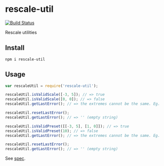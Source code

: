 # rescale-util

[![Build Status](https://travis-ci.org/javiercejudo/rescale-util.svg)](https://travis-ci.org/javiercejudo/rescale-util)

Rescale utilities

## Install

    npm i rescale-util

## Usage

```js
var rescaleUtil = require('rescale-util');

rescaleUtil.isValidScale([-3, 5]); // => true
rescaleUtil.isValidScale([0, 0]); // => false
rescaleUtil.getLastError(); // => the extremes cannot be the same. Eg. [0, 1]

rescaleUtil.resetLastError();
rescaleUtil.getLastError(); // => '' (empty string)

rescaleUtil.isValidPreset([[-3, 5], [1, 0]]); // => true
rescaleUtil.isValidPreset(10); // => false
rescaleUtil.getLastError(); // => the extremes cannot be the same. Eg. [0, 1]

rescaleUtil.resetLastError();
rescaleUtil.getLastError(); // => '' (empty string)
```

See [spec](test/spec.js).
